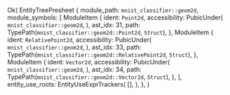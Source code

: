 Ok(
    EntityTreePresheet {
        module_path: `mnist_classifier::geom2d`,
        module_symbols: [
            ModuleItem {
                ident: `Point2d`,
                accessibility: PubicUnder(
                    `mnist_classifier::geom2d`,
                ),
                ast_idx: 31,
                path: TypePath(`mnist_classifier::geom2d::Point2d`, `Struct`),
            },
            ModuleItem {
                ident: `RelativePoint2d`,
                accessibility: PubicUnder(
                    `mnist_classifier::geom2d`,
                ),
                ast_idx: 33,
                path: TypePath(`mnist_classifier::geom2d::RelativePoint2d`, `Struct`),
            },
            ModuleItem {
                ident: `Vector2d`,
                accessibility: PubicUnder(
                    `mnist_classifier::geom2d`,
                ),
                ast_idx: 34,
                path: TypePath(`mnist_classifier::geom2d::Vector2d`, `Struct`),
            },
        ],
        entity_use_roots: EntityUseExprTrackers(
            [],
        ),
    },
)